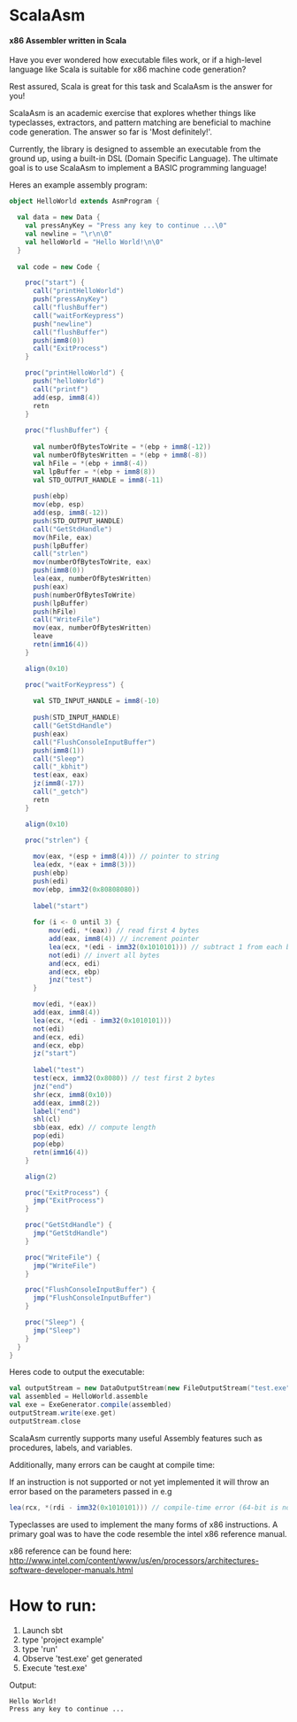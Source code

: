 ScalaAsm
========
#### x86 Assembler written in Scala

Have you ever wondered how executable files work, or if a high-level language like Scala is suitable for x86 machine code generation?

Rest assured, Scala is great for this task and ScalaAsm is the answer for you!

ScalaAsm is an academic exercise that explores whether things like typeclasses, extractors, and pattern matching are beneficial to machine code generation.  The answer so far is 'Most definitely!'.

Currently, the library is designed to assemble an executable from the ground up, using a built-in DSL (Domain Specific Language).
The ultimate goal is to use ScalaAsm to implement a BASIC programming language!

Heres an example assembly program:

```scala
object HelloWorld extends AsmProgram {

  val data = new Data {
    val pressAnyKey = "Press any key to continue ...\0"
    val newline = "\r\n\0"
    val helloWorld = "Hello World!\n\0"
  }
  
  val code = new Code {

    proc("start") {
      call("printHelloWorld")
      push("pressAnyKey")
      call("flushBuffer")
      call("waitForKeypress")
      push("newline")
      call("flushBuffer")
      push(imm8(0))
      call("ExitProcess")
    }

    proc("printHelloWorld") {
      push("helloWorld")
      call("printf")
      add(esp, imm8(4))
      retn
    }
     
    proc("flushBuffer") {
      
      val numberOfBytesToWrite = *(ebp + imm8(-12))
      val numberOfBytesWritten = *(ebp + imm8(-8))
      val hFile = *(ebp + imm8(-4))
      val lpBuffer = *(ebp + imm8(8))
      val STD_OUTPUT_HANDLE = imm8(-11)
      
      push(ebp)
      mov(ebp, esp)
      add(esp, imm8(-12))
      push(STD_OUTPUT_HANDLE)
      call("GetStdHandle")
      mov(hFile, eax)
      push(lpBuffer)
      call("strlen")
      mov(numberOfBytesToWrite, eax)
      push(imm8(0))
      lea(eax, numberOfBytesWritten)
      push(eax)
      push(numberOfBytesToWrite)
      push(lpBuffer)
      push(hFile)
      call("WriteFile")
      mov(eax, numberOfBytesWritten)
      leave
      retn(imm16(4))
    }

    align(0x10)

    proc("waitForKeypress") {
      
      val STD_INPUT_HANDLE = imm8(-10)
      
      push(STD_INPUT_HANDLE)
      call("GetStdHandle")
      push(eax)
      call("FlushConsoleInputBuffer")
      push(imm8(1))
      call("Sleep")
      call("_kbhit")
      test(eax, eax)
      jz(imm8(-17))
      call("_getch")
      retn
    }

    align(0x10)

    proc("strlen") {
      
      mov(eax, *(esp + imm8(4))) // pointer to string
      lea(edx, *(eax + imm8(3)))
      push(ebp)
      push(edi)
      mov(ebp, imm32(0x80808080))
      
      label("start")
      
      for (i <- 0 until 3) {
	      mov(edi, *(eax)) // read first 4 bytes
	      add(eax, imm8(4)) // increment pointer
	      lea(ecx, *(edi - imm32(0x1010101))) // subtract 1 from each byte
	      not(edi) // invert all bytes
	      and(ecx, edi)
	      and(ecx, ebp)
	      jnz("test")
      }

      mov(edi, *(eax))
      add(eax, imm8(4))
      lea(ecx, *(edi - imm32(0x1010101)))
      not(edi)
      and(ecx, edi)
      and(ecx, ebp)
      jz("start")
      
      label("test")
      test(ecx, imm32(0x8080)) // test first 2 bytes
      jnz("end")
      shr(ecx, imm8(0x10))
      add(eax, imm8(2))
      label("end")
      shl(cl)
      sbb(eax, edx) // compute length
      pop(edi)
      pop(ebp)
      retn(imm16(4))
    }

    align(2)

    proc("ExitProcess") {
      jmp("ExitProcess")
    }

    proc("GetStdHandle") {
      jmp("GetStdHandle")
    }

    proc("WriteFile") {
      jmp("WriteFile")
    }

    proc("FlushConsoleInputBuffer") {
      jmp("FlushConsoleInputBuffer")
    }

    proc("Sleep") {
      jmp("Sleep")
    }
  }
}
```

Heres code to output the executable:

```scala
val outputStream = new DataOutputStream(new FileOutputStream("test.exe"));
val assembled = HelloWorld.assemble
val exe = ExeGenerator.compile(assembled)
outputStream.write(exe.get)
outputStream.close
```

ScalaAsm currently supports many useful Assembly features such as procedures, labels, and variables.

Additionally, many errors can be caught at compile time:

If an instruction is not supported or not yet implemented it will throw an error based on the parameters passed in e.g

```scala
lea(rcx, *(rdi - imm32(0x1010101))) // compile-time error (64-bit is not yet supported)
```

Typeclasses are used to implement the many forms of x86 instructions.  A primary goal was to have the code resemble the intel x86 reference manual.

x86 reference can be found here: http://www.intel.com/content/www/us/en/processors/architectures-software-developer-manuals.html

How to run:
========

1. Launch sbt
2. type 'project example'
3. type 'run'
4. Observe 'test.exe' get generated
5. Execute 'test.exe'

Output:
```
Hello World!
Press any key to continue ...
```
